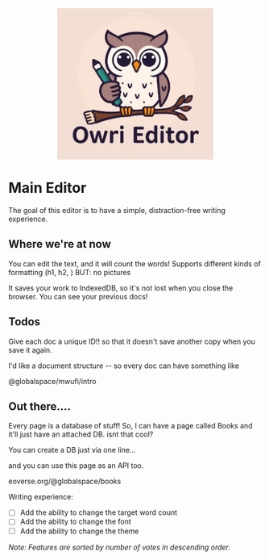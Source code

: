 
<div style="display: flex; justify-content: center; height: 300px;">
  <img src="./public/logo.jpg" alt="screenshot" />
</div>

# Main Editor

The goal of this editor is to have a simple, distraction-free writing experience.

## Where we're at now

You can edit the text, and it will count the words!
Supports different kinds of formatting (h1, h2, )
BUT: no pictures


It saves your work to IndexedDB, so it's not lost when you close the browser.
You can see your previous docs!


## Todos

Give each doc a unique ID!! so that it doesn't save another copy when you save it again.

I'd like a document structure -- so every doc can have something like

@globalspace/mwufi/intro


## Out there....

Every page is a database of stuff! So, I can have a page called Books and it'll just have an attached DB. isnt that cool?

You can create a DB just via one line...

and you can use this page as an API too.

eoverse.org/@globalspace/books


Writing experience:

- [ ] Add the ability to change the target word count
- [ ] Add the ability to change the font
- [ ] Add the ability to change the theme

_Note: Features are sorted by number of votes in descending order._
